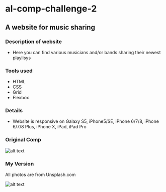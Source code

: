 # al-comp-challenge-2

## A website for music sharing

### Description of website
* Here you can find various musicians and/or bands sharing their newest playlisys

### Tools used
* HTML
* CSS
* Grid
* Flexbox

### Details
* Website is responsive on Galaxy S5, iPhone5/SE, iPhone 6/7/8, iPhone 6/7/8 Plus, iPhone X, iPad, iPad Pro

### Original Comp

![alt text](https://farm2.staticflickr.com/1887/43508969145_28aba66ad4_k.jpg)

### My Version

All photos are from Unsplash.com

![alt text](https://farm2.staticflickr.com/1858/44385662572_a2e19e6329_k.jpg)
